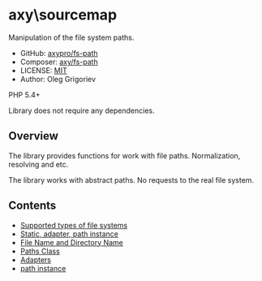 # axy\sourcemap

Manipulation of the file system paths.

* GitHub: [axypro/fs-path](https://github.com/axypro/fs-path)
* Composer: [axy/fs-path](https://packagist.org/packages/axy/fs-path)
* LICENSE: [MIT](LICENSE)
* Author: Oleg Grigoriev

PHP 5.4+

Library does not require any dependencies.

## Overview

The library provides functions for work with file paths.
Normalization, resolving and etc.

The library works with abstract paths.
No requests to the real file system.

## Contents

* [Supported types of file systems](doc/types.md)
* [Static, adapter, path instance](doc/features.md)
* [File Name and Directory Name](doc/dirname.md)
* [Paths Class](Paths.md)
* [Adapters](adapters.md)
* [path instance](path.md)
